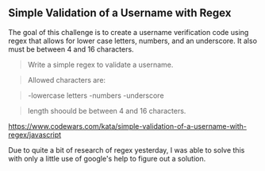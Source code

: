 ## Simple Validation of a Username with Regex

The goal of this challenge is to create a username verification code using regex that allows for lower case letters, numbers, and an underscore. It also must be between 4 and 16 characters.

> Write a simple regex to validate a username.

> Allowed characters are:

> -lowercase letters -numbers -underscore

> length shoould be between 4 and 16 characters.

https://www.codewars.com/kata/simple-validation-of-a-username-with-regex/javascript

Due to quite a bit of research of regex yesterday, I was able to solve this with only a little use of google's help to figure out a solution.
